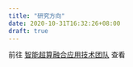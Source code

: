 ```yaml
---
title: "研究方向"
date: 2020-10-31T16:32:26+08:00
draft: true
---
```


前往 [智能超算融合应用技术团队](http://scce.ustb.edu.cn/kexueyanjiu/keyantuandui/2020-09-28/1600.html)
查看